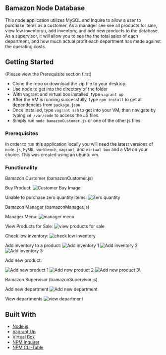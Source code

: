 ## Bamazon Node Database

This node application utilizes MySQL and Inquire to allow a user to purchase items as a customer. As a manager see see all products for sale, view low inventoryu, add inventory, and add new products to the database. As a supervisor, it will allow you to see the the total sales of each department, and how much actual profit each department has made against the operating costs.

## Getting Started

(Please view the Prerequisite section first)

- Clone the repo or download the zip file to your desktop.
- Use node to get into the directory of the folder
- With vagrant and virtual box installed, type `vagrant up`
- After the VM is running successfully, type `npm install` to get all dependencies from `package.json`
- Once installed, type `vagrant ssh` to get into your VM, then navigate by typing `cd /var/code` to access the JS files.
- Simply run `node bamazonCustomer.js` or one of the other js files

### Prerequisites

In order to run this application locally you will need the latest versions of `node.js`, `MySQL workbench`, `vagrant`, and `virtual box` and a VM on your choice. This was created using an ubuntu vm.

### Functionality

Bamazon Customer (bamazonCustomer.js)

Buy Product:
![Customer Buy Image](https://s15.postimg.cc/4bxbscgaz/cutsomer_buy.jpg)

Unable to purchase zero quantity items:
![Zero quantity](https://s15.postimg.cc/eyr4xr90r/customer_insf_buy.jpg)

Bamazon Manager (bamazonManager.js)

Manager Menu:
![manager menu](https://s15.postimg.cc/msrqikod7/manager_menu.jpg)

View Products for Sale:
![view products for sale](https://s15.postimg.cc/brwle36kb/manager_products.jpg)

Check low inventory:
![check low inventory](https://s15.postimg.cc/vb16mxabf/manager_lowinv.jpg)

Add inventory to a product:
![Add inventory 1](https://s15.postimg.cc/rq5b48vnf/manager_addinv.jpg)
![Add inventory 2](https://s15.postimg.cc/5e7iav497/manager_addinv2.jpg)
![Add inventory 3](https://s15.postimg.cc/djpk91fnf/manager_addinv3.jpg)

Add new product:

![Add new product 1](https://s15.postimg.cc/ka61ig08b/manager_addprod.jpg)
![Add new product 2](https://s15.postimg.cc/7irvbydln/manager_addprod2.jpg)
![Add new product 3](https://s15.postimg.cc/eaiae8pkb/manager_addprod3.jpg)\

Bamazon Supervisor (bamazonSupervisor.js)

Add new department
![Add new department](https://s15.postimg.cc/ojarklo23/supervisor_add_dept.jpg)

View departments
![view department](https://s15.postimg.cc/s2wpaeyhn/supervisor_view_Products.jpg)

## Built With

- [Node.js](https://nodejs.org/en/)
- [Vagrant Up](https://www.vagrantup.com/)
- [Virtual Box](https://www.virtualbox.org/)
- [NPM Inquirer](https://www.npmjs.com/package/inquirer)
- [NPM CLI-Table](https://www.npmjs.com/package/cli-table)
